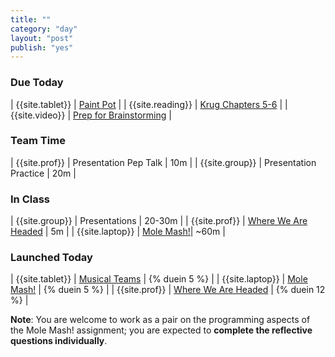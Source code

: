 ```yaml
---
title: ""
category: "day"
layout: "post"
publish: "yes"
---
```


### Due Today

| {{site.tablet}} | [Paint Pot]({{site.todo}}/a6/) | 
| {{site.reading}} | [Krug Chapters 5-6]({{site.todo}}/a5/) |
| {{site.video}} | [Prep for Brainstorming]({{site.todo}}/ma9/) |

### Team Time

| {{site.prof}} | Presentation Pep Talk | 10m |
| {{site.group}} | Presentation Practice | 20m |

### In Class

| {{site.group}} | Presentations | 20-30m |
| {{site.prof}} | [Where We Are Headed]({{site.todo}}/jtp1/) | 5m |
| {{site.laptop}} | [Mole Mash!]({{site.todo}}/ja8/)| ~60m |

### Launched Today

| {{site.tablet}} | [Musical Teams]({{site.todo}}/ma8/)  | {% duein 5 %} |
| {{site.laptop}} | [Mole Mash!]({{site.todo}}/ja8/) |  {% duein 5 %} |
| {{site.prof}}   | [Where We Are Headed]({{site.todo}}/jtp1/) | {% duein 12 %} |

**Note**:
You are welcome to work as a pair on the programming aspects of the Mole Mash! assignment; you are expected to **complete the reflective questions individually**.
